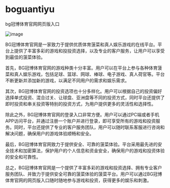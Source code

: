 # boguantiyu
bg冠博体育官网网页版入口

![image](https://user-images.githubusercontent.com/132263395/236119284-ffdfdaef-f24b-46dd-8e22-81505d84f6f9.png)


BG冠博体育官网是一家致力于提供优质体育菠菜和真人娱乐游戏的在线平台。平台上提供了丰富多彩的游戏和投投资选择，以及专业的客户服务，让用户可以享受到最佳的菠菜体验。

首先，BG冠博体育官网的游戏种类十分丰富。用户可以在平台上参与各种体育菠菜和真人娱乐游戏，包括足球、篮球、网球、棒球、电子游戏、真人荷官等。平台不断更新并添加新的游戏，以满足不同用户的需求和娱乐需求。

其次，BG冠博体育官网的投资选项也十分多样化。用户可以根据自己的投资偏好选择单式投资、混合过关、让球盘、亚洲盘等不同的投资方式，同时平台还提供了即时投资和串关投资等特别的投资方式，为用户提供更多的灵活性和选择性。

除此之外，BG冠博体育官网的登录入口非常方便。用户可以通过PC端或者手机APP访问平台，并通过注册一个账户并进行登录，即可享受所有的游戏和投资服务。同时，平台还提供了专业的客户服务团队，用户可以随时联系客服进行咨询和解决问题，确保用户的游戏体验顺畅和安全。

最后，BG冠博体育官网致力于提供安全、可靠的菠菜体验。平台采用最先进的安全技术和加密算法，保护用户的个人信息和资金安全，确保用户的游戏和投资体验的安全和可靠性。

总之，BG冠博体育官网是一个提供了丰富多彩的游戏和投资选择、拥有专业客户服务团队、并致力于提供安全可靠的菠菜体验的菠菜平台。用户可以通过BG冠博体育官网的网页版入口随时随地参与游戏和投资，获得更多的娱乐和刺激。





